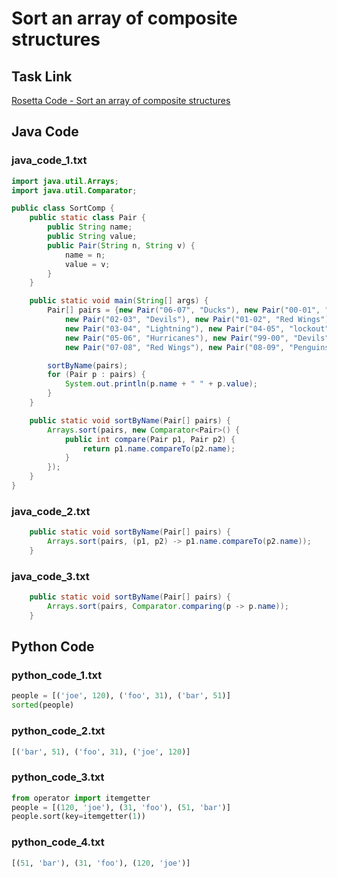 # Sort an array of composite structures

## Task Link
[Rosetta Code - Sort an array of composite structures](https://rosettacode.org/wiki/Sort_an_array_of_composite_structures)

## Java Code
### java_code_1.txt
```java
import java.util.Arrays;
import java.util.Comparator;

public class SortComp {
    public static class Pair {
        public String name;
        public String value;
        public Pair(String n, String v) {
            name = n;
            value = v;
        }
    }

    public static void main(String[] args) {
        Pair[] pairs = {new Pair("06-07", "Ducks"), new Pair("00-01", "Avalanche"),
            new Pair("02-03", "Devils"), new Pair("01-02", "Red Wings"),
            new Pair("03-04", "Lightning"), new Pair("04-05", "lockout"),
            new Pair("05-06", "Hurricanes"), new Pair("99-00", "Devils"),
            new Pair("07-08", "Red Wings"), new Pair("08-09", "Penguins")};

        sortByName(pairs);
        for (Pair p : pairs) {
            System.out.println(p.name + " " + p.value);
        }
    }

    public static void sortByName(Pair[] pairs) {
        Arrays.sort(pairs, new Comparator<Pair>() {
            public int compare(Pair p1, Pair p2) {
                return p1.name.compareTo(p2.name);
            }
        });
    }
}

```

### java_code_2.txt
```java
    public static void sortByName(Pair[] pairs) {
        Arrays.sort(pairs, (p1, p2) -> p1.name.compareTo(p2.name));
    }

```

### java_code_3.txt
```java
    public static void sortByName(Pair[] pairs) {
        Arrays.sort(pairs, Comparator.comparing(p -> p.name));
    }

```

## Python Code
### python_code_1.txt
```python
people = [('joe', 120), ('foo', 31), ('bar', 51)]
sorted(people)

```

### python_code_2.txt
```python
[('bar', 51), ('foo', 31), ('joe', 120)]

```

### python_code_3.txt
```python
from operator import itemgetter
people = [(120, 'joe'), (31, 'foo'), (51, 'bar')]
people.sort(key=itemgetter(1))

```

### python_code_4.txt
```python
[(51, 'bar'), (31, 'foo'), (120, 'joe')]

```

